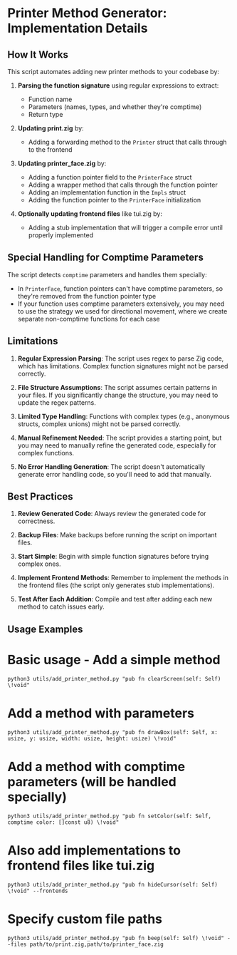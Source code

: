 # Printer Method Generator: Implementation Details

## How It Works

This script automates adding new printer methods to your codebase by:

1. **Parsing the function signature** using regular expressions to extract:
   - Function name
   - Parameters (names, types, and whether they're comptime)
   - Return type

2. **Updating print.zig** by:
   - Adding a forwarding method to the `Printer` struct that calls through to the frontend

3. **Updating printer_face.zig** by:
   - Adding a function pointer field to the `PrinterFace` struct
   - Adding a wrapper method that calls through the function pointer
   - Adding an implementation function in the `Impls` struct
   - Adding the function pointer to the `PrinterFace` initialization

4. **Optionally updating frontend files** like tui.zig by:
   - Adding a stub implementation that will trigger a compile error until properly implemented

## Special Handling for Comptime Parameters

The script detects `comptime` parameters and handles them specially:

- In `PrinterFace`, function pointers can't have comptime parameters, so they're removed from the function pointer type
- If your function uses comptime parameters extensively, you may need to use the strategy we used for directional movement, where we create separate non-comptime functions for each case

## Limitations

1. **Regular Expression Parsing**: The script uses regex to parse Zig code, which has limitations. Complex function signatures might not be parsed correctly.

2. **File Structure Assumptions**: The script assumes certain patterns in your files. If you significantly change the structure, you may need to update the regex patterns.

3. **Limited Type Handling**: Functions with complex types (e.g., anonymous structs, complex unions) might not be parsed correctly.

4. **Manual Refinement Needed**: The script provides a starting point, but you may need to manually refine the generated code, especially for complex functions.

5. **No Error Handling Generation**: The script doesn't automatically generate error handling code, so you'll need to add that manually.

## Best Practices

1. **Review Generated Code**: Always review the generated code for correctness.

2. **Backup Files**: Make backups before running the script on important files.

3. **Start Simple**: Begin with simple function signatures before trying complex ones.

4. **Implement Frontend Methods**: Remember to implement the methods in the frontend files (the script only generates stub implementations).

5. **Test After Each Addition**: Compile and test after adding each new method to catch issues early.

## Usage Examples

# Basic usage - Add a simple method
`python3 utils/add_printer_method.py "pub fn clearScreen(self: Self) \!void"`

# Add a method with parameters
`python3 utils/add_printer_method.py "pub fn drawBox(self: Self, x: usize, y: usize, width: usize, height: usize) \!void"`

# Add a method with comptime parameters (will be handled specially)
`python3 utils/add_printer_method.py "pub fn setColor(self: Self, comptime color: []const u8) \!void"`

# Also add implementations to frontend files like tui.zig
`python3 utils/add_printer_method.py "pub fn hideCursor(self: Self) \!void" --frontends`

# Specify custom file paths
`python3 utils/add_printer_method.py "pub fn beep(self: Self) \!void" --files path/to/print.zig,path/to/printer_face.zig`
